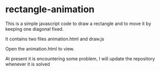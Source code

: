 # rectangle-animation
This is a simple javascript code to draw a rectangle and to move it by keeping one diagonal fixed.

It contains two files animation.html and draw.js

Open the animation.html to view.

At present it is encountering some problem, I will update the repository whenever it is solved
